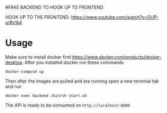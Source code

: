 #FAKE BACKEND TO HOOK UP TO FRONTEND

HOOK UP TO THE FRONTEND:  https://www.youtube.com/watch?v=OUP-urBy1k4

# Usage

Make sure to install docker first https://www.docker.com/products/docker-desktop. After you installed docker run these commands

```
docker-compose up
```
Then after the images are pulled and are running open a new terminal tab and run
```
docker exec backend /bin/sh start.sh
```
The API is ready to be consumed on `http://localhost:8000`
